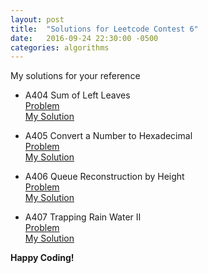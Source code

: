```yaml
---
layout: post
title:  "Solutions for Leetcode Contest 6"
date:   2016-09-24 22:30:00 -0500
categories: algorithms
---
```

My solutions for your reference

* A404 Sum of Left Leaves  
[Problem](https://leetcode.com/contest/6/problems/sum-of-left-leaves/)  
[My Solution](https://github.com/shawnchris/java/blob/master/leetcode/A404_Sum_of_Left_Leaves.java)  

* A405 Convert a Number to Hexadecimal  
[Problem](https://leetcode.com/contest/6/problems/convert-a-number-to-hexadecimal/)  
[My Solution](https://github.com/shawnchris/java/blob/master/leetcode/A405_Convert_a_Number_to_Hexadecimal.java)  

* A406 Queue Reconstruction by Height  
[Problem](https://leetcode.com/contest/6/problems/queue-reconstruction-by-height/)  
[My Solution](https://github.com/shawnchris/java/blob/master/leetcode/A406_Queue_Reconstruction_by_Height.java)  

* A407 Trapping Rain Water II  
[Problem](https://leetcode.com/contest/6/problems/trapping-rain-water-ii/)  
[My Solution](https://github.com/shawnchris/java/blob/master/leetcode/A407_Trapping_Rain_Water_II.java)  

**Happy Coding!**
